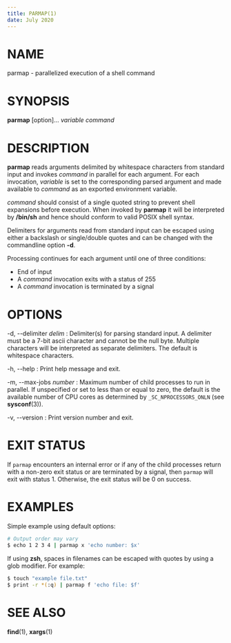 ```yaml
---
title: PARMAP(1)
date: July 2020
---
```


# NAME

parmap - parallelized execution of a shell command

# SYNOPSIS

**parmap** [option]... *variable* *command*

# DESCRIPTION

**parmap** reads arguments delimited by whitespace characters from
standard input and invokes *command* in parallel for each argument.
For each invocation, *variable* is set to the corresponding parsed
argument and made available to *command* as an exported environment
variable.

*command* should consist of a single quoted string to prevent shell
expansions before execution. When invoked by **parmap** it will be
interpreted by **/bin/sh** and hence should conform to valid POSIX
shell syntax.

Delimiters for arguments read from standard input can be escaped using
either a backslash or single/double quotes and can be changed with the
commandline option **-d**.

Processing continues for each argument until one of three conditions:

- End of input
- A *command* invocation exits with a status of 255
- A *command* invocation is terminated by a signal

# OPTIONS

-d, \--delimiter *delim*
: Delimiter(s) for parsing standard input. A delimiter must be a 7-bit
  ascii character and cannot be the null byte. Multiple characters
  will be interpreted as separate delimiters. The default is
  whitespace characters.

-h, \--help
: Print help message and exit.

-m, \--max-jobs *number*
: Maximum number of child processes to run in parallel. If unspecified
  or set to less than or equal to zero, the default is the available
  number of CPU cores as determined by `_SC_NPROCESSORS_ONLN` (see
  **sysconf**(3)).

-v, \--version
: Print version number and exit.

# EXIT STATUS

If `parmap` encounters an internal error or if any of the child
processes return with a non-zero exit status or are terminated by a
signal, then `parmap` will exit with status 1. Otherwise, the exit
status will be 0 on success.

# EXAMPLES

Simple example using default options:

```sh
# Output order may vary
$ echo 1 2 3 4 | parmap x 'echo number: $x'
```

If using **zsh**, spaces in filenames can be escaped with quotes by
using a glob modifier. For example:

```sh
$ touch "example file.txt"
$ print -r *(:q) | parmap f 'echo file: $f'
```

# SEE ALSO

**find**(1), **xargs**(1)
